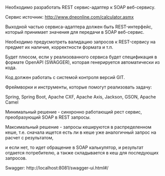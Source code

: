 Необходимо разработать REST сервис-адаптер к SOAP веб-сервису.

Сервис источник: http://www.dneonline.com/calculator.asmx

Выходной частью сервиса-адаптера должен быть REST-интерфейс, который принимает значения для передачи в SOAP веб-сервис.

Необходимо предусмотреть валидацию запросов к REST-сервису на предмет их наличия, корректности формата и т.п.

Будет плюсом, если у реализованного сервиса будет спецификация в формате OpenAPI (SWAGGER), которая генерируется автоматически из кода.

Код должен работать с системой контроля версий GIT.

Фреймворки и инструменты, которые помогут реализовать задачу:

Spring, Spring Boot, Apache CXF, Apache Axis, Jackson, GSON, Apache Camel

Минимальный решение - синхронно работающий рест сервис, преобразующий SOAP в REST запросы.

Максимальный решение - запросы кешируются в распределенном кеше, т.е. сначала ищется есть ли в кеше уже аналогичный запрос на расчет с результатом,

и если нет, то идет обращение в SOAP калькулятор, и результат отдается потребителю, а также складывается в кеш для последующих запросов.

Swagger: http://localhost:8081/swagger-ui.html#/ 

